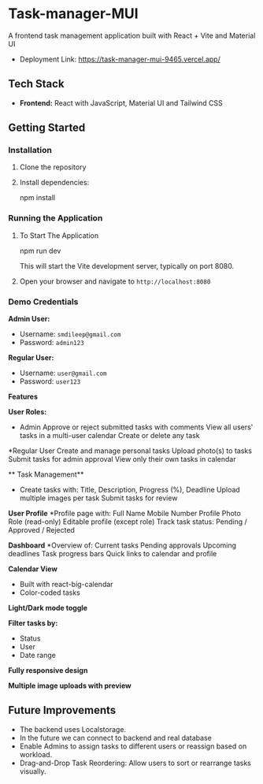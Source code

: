 # Task-manager-MUI

A frontend task management application built with React + Vite and Material UI

* Deployment Link: https://task-manager-mui-9465.vercel.app/

  
## Tech Stack

* **Frontend:** React with JavaScript, Material UI and Tailwind CSS

## Getting Started

### Installation

1.  Clone the repository
2.  Install dependencies:

    npm install
   

### Running the Application

1. To Start The Application

    npm run dev

    This will start the Vite development server, typically on port 8080.
3.  Open your browser and navigate to `http://localhost:8080`

### Demo Credentials

**Admin User:**

* Username: `smdileep@gmail.com`
* Password: `admin123`

**Regular User:**

* Username: `user@gmail.com`
* Password: `user123`


**Features**

**User Roles:**
* Admin
Approve or reject submitted tasks with comments
View all users' tasks in a multi-user calendar
Create or delete any task

*Regular User
Create and manage personal tasks
Upload photo(s) to tasks
Submit tasks for admin approval
View only their own tasks in calendar

** Task Management**
* Create tasks with:
Title, Description, Progress (%), Deadline
Upload multiple images per task
Submit tasks for review

**User Profile**
*Profile page with:
Full Name
Mobile Number
Profile Photo
Role (read-only)
Editable profile (except role)
Track task status: Pending / Approved / Rejected

**Dashboard**
*Overview of:
Current tasks
Pending approvals
Upcoming deadlines
Task progress bars
Quick links to calendar and profile

**Calendar View**
* Built with react-big-calendar
* Color-coded tasks


**Light/Dark mode toggle**

**Filter tasks by:**
* Status
* User
* Date range

**Fully responsive design**

**Multiple image uploads with preview**



## Future Improvements

* The backend uses Localstorage.
* In the future we can connect to backend and real database
* Enable Admins to assign tasks to different users or reassign based on workload.
* Drag-and-Drop Task Reordering: Allow users to sort or rearrange tasks visually.
